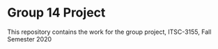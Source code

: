 # Group 14 Project

This repository contains the work for the group project, ITSC-3155, Fall Semester 2020
